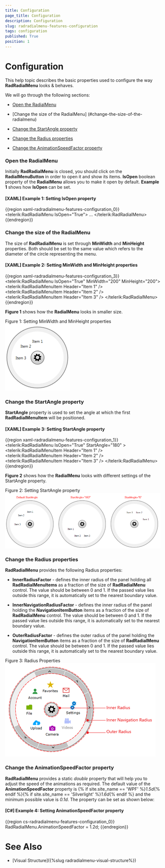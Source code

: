```yaml
---
title: Configuration
page_title: Configuration
description: Configuration
slug: radradialmenu-features-configuration
tags: configuration
published: True
position: 1
---
```


# Configuration

This help topic describes the basic properties used to configure the way __RadRadialMenu__ looks & behaves.

We will go through the following sections:

* [Open the RadialMenu](#open-the-radialmenu)

* [Change the size of the RadialMenu] (#change-the-size-of-the-radialmenu)

* [Change the StartAngle property](#change-the-startangle-property)

* [Change the Radius properties](#change-the-radius-properties)

* [Change the AnimationSpeedFactor property](#change-the-animationspeedfactor-property)

### Open the RadialMenu

Initially __RadRadialMenu__ is closed, you should click on the __RadialMenuButton__ in order to open it and show its items. __IsOpen__ boolean property of the __RadialMenu__ allows you to make it open by default. __Example 1__ shows how __IsOpen__ can be set.          

#### __[XAML] Example 1: Setting IsOpen property__

{{region xaml-radradialmenu-features-configuration_0}}
	<telerik:RadRadialMenu IsOpen="True">
	 ...
	</telerik:RadRadialMenu>
{{endregion}}

### Change the size of the RadialMenu

The size of __RadRadialMenu__ is set through __MinWidth__ and __MinHeight__ properties. Both should be set to the same value which refers to the diameter of the circle representing the menu.

#### __[XAML] Example 2: Setting MinWidth and MinHeight properties__

{{region xaml-radradialmenu-features-configuration_3}}
	<telerik:RadRadialMenu IsOpen="True" MinWidth="200" MinHeight="200">
		<telerik:RadRadialMenuItem Header="Item 1" />
		<telerik:RadRadialMenuItem Header="Item 2" />
		<telerik:RadRadialMenuItem Header="Item 3" />
	</telerik:RadRadialMenu>
{{endregion}}

__Figure 1__ shows how the __RadialMenu__ looks in smaller size.     

Figure 1: Setting MinWidth and MinHeight properties
![Rad Radial Menu Configuration 03](images/RadRadialMenu_Configuration_03.png)       

### Change the StartAngle property

__StartAngle__ property is used to set the angle at which the first __RadRadialMenuItem__ will be positioned.            

#### __[XAML] Example 3: Setting StartAngle property__

{{region xaml-radradialmenu-features-configuration_1}}
	<telerik:RadRadialMenu IsOpen="True" StartAngle="180" >
	    <telerik:RadRadialMenuItem Header="Item 1" />
	    <telerik:RadRadialMenuItem Header="Item 2" />
	    <telerik:RadRadialMenuItem Header="Item 3" />
	</telerik:RadRadialMenu>
{{endregion}}

__Figure 2__ shows how the __RadialMenu__ looks with different settings of the StartAngle property.            

Figure 2: Setting StartAngle property
![Rad Radial Menu Configuration 01](images/RadRadialMenu_Configuration_01.png)

### Change the Radius properties

__RadRadialMenu__ provides the following Radius properties:

* __InnerRadiusFactor__ - defines the inner radius of the panel holding all __RadRadialMenuItems__ as a fraction of the size of __RadRadialMenu__ control. The value should be between 0 and 1. If the passed value lies outside this range, it is automatically set to the nearest boundary value.                

* __InnerNavigationRadiusFactor__ - defines the inner radius of the panel holding the __NavigationItemButton__ items as a fraction of the size of __RadRadialMenu__ control. The value should be between 0 and 1. If the passed value lies outside this range, it is automatically set to the nearest boundary value.                

* __OuterRadiusFactor__ - defines the outer radius of the panel holding the __NavigationItemButton__ items as a fraction of the size of __RadRadialMenu__ control. The value should be between 0 and 1. If the passed value lies outside this range, it is automatically set to the nearest boundary value.               

Figure 3: Radius Properties
![Rad Radial Menu Configuration 02](images/RadRadialMenu_Configuration_02.png)

### Change the AnimationSpeedFactor property

__RadRadialMenu__ provides a static *double* property that will help you to adjust the speed of the animations as required. The default value of the __AnimationSpeedFactor__ property is {% if site.site_name == 'WPF' %}*1.5d*{% endif %}{% if site.site_name == 'Silverlight' %}*1.6d*{% endif %} and the minimum possible value is *0.1d*. The property can be set as shown below:
 
#### __[C#] Example 4: Setting AnimationSpeedFactor property__
{{region cs-radradialmenu-features-configuration_0}}
	RadRadialMenu.AnimationSpeedFactor = 1.2d;
{{endregion}}

# See Also

 * [Visual Structure]({%slug radradialmenu-visual-structure%})
